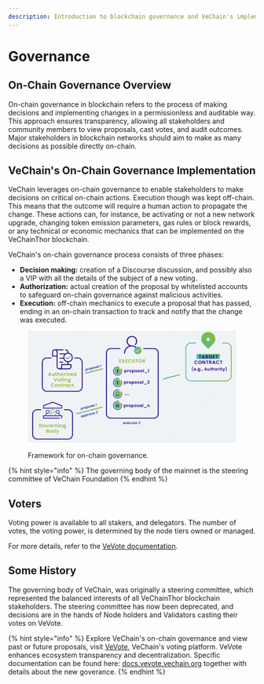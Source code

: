 ```yaml
---
description: Introduction to blockchain governance and VeChain's implementation.
---
```


# Governance

## On-Chain Governance Overview

On-chain governance in blockchain refers to the process of making decisions and implementing changes in a permissionless and auditable way. This approach ensures transparency, allowing all stakeholders and community members to view proposals, cast votes, and audit outcomes. Major stakeholders in blockchain networks should aim to make as many decisions as possible directly on-chain.

## VeChain's On-Chain Governance Implementation

VeChain leverages on-chain governance to enable stakeholders to make decisions on critical on-chain actions.
Execution though was kept off-chain. This means that the outcome will require a human action to propagate the change.
These actions can, for instance, be activating or not a new network upgrade, changing token emission parameters, gas rules or block rewards, or any technical or economic mechanics that can be implemented on the VeChainThor blockchain.

VeChain's on-chain governance process consists of three phases:

* **Decision making:** creation of a Discourse discussion, and possibly also a VIP with all the details of the subject of a new voting.
* **Authorization:** actual creation of the proposal by whitelisted accounts to safeguard on-chain governance against malicious activities.
* **Execution:** off-chain mechanics to execute a proposal that has passed, ending in an on-chain transaction to track and notify that the change was executed.

<figure><img src="../../.gitbook/assets/Screenshot 2023-07-20 at 16.01.48.png" alt=""><figcaption><p>Framework for on-chain governance.</p></figcaption></figure>

{% hint style="info" %}
The governing body of the mainnet is the steering committee of VeChain Foundation
{% endhint %}

## Voters

Voting power is available to all stakers, and delegators. The number of votes, the voting power, is determined by the node tiers owned or managed.

For more details, refer to the [VeVote documentation](https://docs.vevote.vechain.org). 

## Some History

The governing body of VeChain, was originally a steering committee, which represented the balanced interests of all VeChainThor blockchain stakeholders. The steering committee has now been deprecated, and decisions are in the hands of Node holders and Validators casting their votes on VeVote.

{% hint style="info" %}
Explore VeChain's on-chain governance and view past or future proposals, visit [VeVote](https://vevote.vechain.org/home), VeChain's voting platform. VeVote enhances ecosystem transparency and decentralization.
Specific documentation can be found here: [docs.vevote.vechain.org](docs.vevote.vechain.org) together with details about the new goverance.
{% endhint %}
